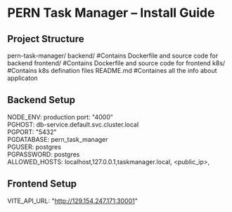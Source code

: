 
PERN Task Manager – Install Guide
=================================


Project Structure
-----------------
pern-task-manager/
  <ls>backend/        #Contains Dockerfile and source code for backend</ls>
  frontend/       #Contains Dockerfile and source code for frontend
  k8s/            #Contains k8s defination files
  README.md       #Containes all the info about applicaton

Backend Setup
---------------------------
 <ls>NODE_ENV: production</ls>
   port: "4000"    
   PGHOST: db-service.default.svc.cluster.local      
   PGPORT: "5432"    
   PGDATABASE: pern_task_manager    
   PGUSER: postgres    
   PGPASSWORD: postgres    
   ALLOWED_HOSTS: localhost,127.0.0.1,taskmanager.local, <public_ip>,<dns>    


Frontend Setup
----------------------------
  VITE_API_URL: "http://129.154.247.171:30001"
